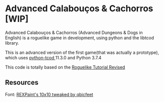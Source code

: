 # Advanced Calabouços & Cachorros [WIP]
Advanced Calabouços & Cachorros (Advanced Dungeons & Dogs in English) is a roguelike game in development, using python and the libtcod library.

This is an advanced version of the first game(that was actually a prototype), which uses [python-tcod
](https://github.com/libtcod/python-tcod) 11.3.0 and Python 3.7.4

This code is totally based on the [Roguelike Tutorial Revised](http://rogueliketutorials.com/)

## Resources
Font: [REXPaint's 10x10 tweaked by qbicfeet](https://www.gridsagegames.com/rexpaint/resources.html)
